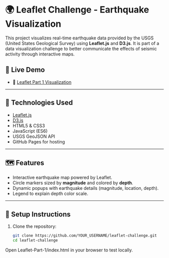 # 🌍 Leaflet Challenge - Earthquake Visualization

This project visualizes real-time earthquake data provided by the USGS (United States Geological Survey) using **Leaflet.js** and **D3.js**. It is part of a data visualization challenge to better communicate the effects of seismic activity through interactive maps.

## 🚀 Live Demo

- 🔗 [Leaflet Part 1 Visualization](https://estortega.github.io/leaflet-challenge/Leaflet-Part-1/)
---

## 🔧 Technologies Used

- [Leaflet.js](https://leafletjs.com/)
- [D3.js](https://d3js.org/)
- HTML5 & CSS3
- JavaScript (ES6)
- USGS GeoJSON API
- GitHub Pages for hosting

---

## 🗺️ Features

- Interactive earthquake map powered by Leaflet.
- Circle markers sized by **magnitude** and colored by **depth**.
- Dynamic popups with earthquake details (magnitude, location, depth).
- Legend to explain depth color scale.

---

## 🧰 Setup Instructions

1. Clone the repository:
   ```bash
   git clone https://github.com/YOUR_USERNAME/leaflet-challenge.git
   cd leaflet-challenge
Open Leaflet-Part-1/index.html in your browser to test locally.
